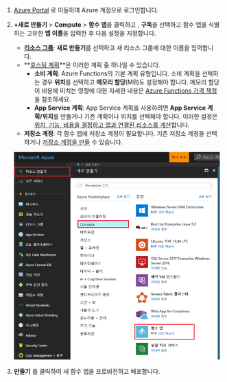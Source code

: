 
1. [Azure Portal](https://portal.azure.com) 로 이동하여 Azure 계정으로 로그인합니다.

2. **+새로 만들기** > **Compute** > **함수 앱**을 클릭하고 , **구독**을 선택하고 함수 앱을 식별하는 고유한 **앱 이름**을 입력한 후 다음 설정을 지정합니다.
   
   * **[리소스 그룹](../articles/azure-resource-manager/resource-group-overview.md)**: **새로 만들기**를 선택하고 새 리소스 그룹에 대한 이름을 입력합니다. 
   * **[호스팅 계획](../articles/app-service/azure-web-sites-web-hosting-plans-in-depth-overview.md)**은 이러한 계획 중 하나일 수 있습니다. 
     * **소비 계획**: Azure Functions의 기본 계획 유형입니다. 소비 계획을 선택하는 경우 **위치**를 선택하고 **메모리 할당**(MB)도 설정해야 합니다. 메모리 할당이 비용에 미치는 영향에 대한 자세한 내용은 [Azure Functions 가격 책정](https://azure.microsoft.com/pricing/details/functions/)을 참조하세요. 
     * **App Service 계획**: App Service 계획을 사용하려면 **App Service 계획/위치**를 만들거나 기존 계획이나 위치를 선택해야 합니다. 이러한 설정은 [위치, 기능, 비용을 결정하고 앱과 연결된 리소스를 계산](https://azure.microsoft.com/pricing/details/app-service/)합니다.  
   * **저장소 계정**: 각 함수 앱에 저장소 계정이 필요합니다. 기존 저장소 계정을 선택하거나 [저장소 계정을 만들](../articles/storage/storage-create-storage-account.md#create-a-storage-account) 수 있습니다. 
     
    ![Azure Portal에서 함수 앱 만들기](./media/functions-create-function-app-portal/function-app-create-flow.png)

3. **만들기** 를 클릭하여 새 함수 앱을 프로비전하고 배포합니다.  